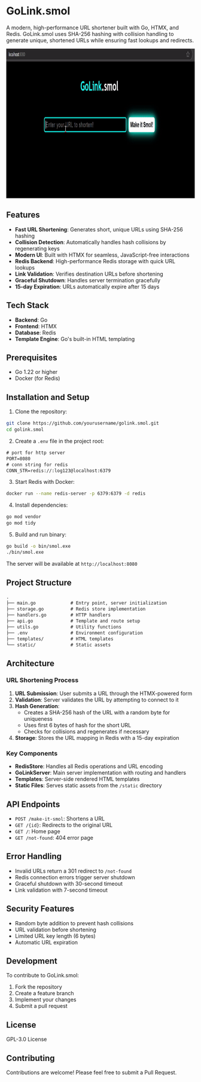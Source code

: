 # GoLink.smol

A modern, high-performance URL shortener built with Go, HTMX, and Redis. GoLink.smol uses SHA-256 hashing with collision handling to generate unique, shortened URLs while ensuring fast lookups and redirects.

<img src="./static/GoLinkDemoGIF.gif" width="800" height="400" alt="Alt Text">

## Features

- **Fast URL Shortening**: Generates short, unique URLs using SHA-256 hashing
- **Collision Detection**: Automatically handles hash collisions by regenerating keys
- **Modern UI**: Built with HTMX for seamless, JavaScript-free interactions
- **Redis Backend**: High-performance Redis storage with quick URL lookups
- **Link Validation**: Verifies destination URLs before shortening
- **Graceful Shutdown**: Handles server termination gracefully
- **15-day Expiration**: URLs automatically expire after 15 days

## Tech Stack

- **Backend**: Go
- **Frontend**: HTMX
- **Database**: Redis
- **Template Engine**: Go's built-in HTML templating

## Prerequisites

- Go 1.22 or higher
- Docker (for Redis)

## Installation and Setup

1. Clone the repository:

```bash
git clone https://github.com/yourusername/golink.smol.git
cd golink.smol
```

2. Create a `.env` file in the project root:

```env
# port for http server
PORT=8080
# conn string for redis
CONN_STR=redis://:log123@localhost:6379
```

3. Start Redis with Docker:

```bash
docker run --name redis-server -p 6379:6379 -d redis
```

4. Install dependencies:

```bash
go mod vendor
go mod tidy
```

5. Build and run binary:

```bash
go build -o bin/smol.exe
./bin/smol.exe
```

The server will be available at `http://localhost:8080`

## Project Structure

```
.
├── main.go             # Entry point, server initialization
├── storage.go          # Redis store implementation
├── handlers.go         # HTTP handlers
├── api.go              # Template and route setup
├── utils.go            # Utility functions
├── .env                # Environment configuration
├── templates/          # HTML templates
└── static/             # Static assets
```

## Architecture

### URL Shortening Process

1. **URL Submission**: User submits a URL through the HTMX-powered form
2. **Validation**: Server validates the URL by attempting to connect to it
3. **Hash Generation**:
   - Creates a SHA-256 hash of the URL with a random byte for uniqueness
   - Uses first 6 bytes of hash for the short URL
   - Checks for collisions and regenerates if necessary
4. **Storage**: Stores the URL mapping in Redis with a 15-day expiration

### Key Components

- **RedisStore**: Handles all Redis operations and URL encoding
- **GoLinkServer**: Main server implementation with routing and handlers
- **Templates**: Server-side rendered HTML templates
- **Static Files**: Serves static assets from the `/static` directory

## API Endpoints

- `POST /make-it-smol`: Shortens a URL
- `GET /{id}`: Redirects to the original URL
- `GET /`: Home page
- `GET /not-found`: 404 error page

## Error Handling

- Invalid URLs return a 301 redirect to `/not-found`
- Redis connection errors trigger server shutdown
- Graceful shutdown with 30-second timeout
- Link validation with 7-second timeout

## Security Features

- Random byte addition to prevent hash collisions
- URL validation before shortening
- Limited URL key length (6 bytes)
- Automatic URL expiration

## Development

To contribute to GoLink.smol:

1. Fork the repository
2. Create a feature branch
3. Implement your changes
4. Submit a pull request

## License

GPL-3.0 License

## Contributing

Contributions are welcome! Please feel free to submit a Pull Request.
